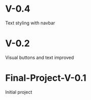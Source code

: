# V-0.4
Text styling with navbar

# V-0.2
Visual buttons and text improved

# Final-Project-V-0.1
Initial project
